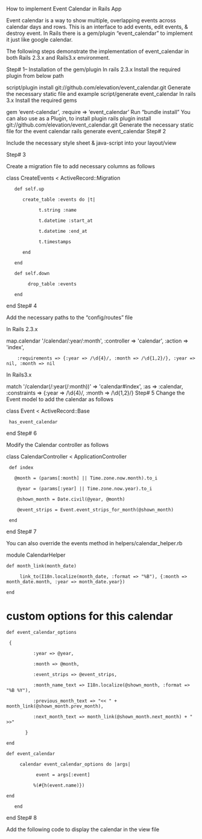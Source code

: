 How to implement Event Calendar in Rails App

Event calendar is a way to show multiple, overlapping events across calendar days and rows. This is an interface to add events, edit events, & destroy event. In Rails there is a gem/plugin “event_calendar” to implement it just like google calendar.

The following steps demonstrate the implementation of event_calendar in both Rails 2.3.x and Rails3.x environment.

Step# 1– Installation of the gem/plugin
In rails 2.3.x
Install the required plugin from below path

script/plugin install git://github.com/elevation/event_calendar.git
Generate the necessary static file and example
script/generate event_calendar
In rails 3.x
Install the required gems

gem ‘event-calendar’, :require => ‘event_calendar’
Run “bundle install”
You can also use as a Plugin, to install plugin
rails plugin install git://github.com/elevation/event_calendar.git
Generate the necessary static file for the event calendar
rails generate event_calendar
Step# 2

Include the necessary style sheet & java-script into your layout/view

Step# 3

Create a migration file to add necessary columns as follows

 class CreateEvents < ActiveRecord::Migration

       def self.up

          create_table :events do |t|

                t.string :name

                t.datetime :start_at

                t.datetime :end_at

                t.timestamps

          end

       end

       def self.down

            drop_table :events

       end

   end
Step# 4

Add the necessary paths to the “config/routes” file

In Rails 2.3.x

 
  map.calendar '/calendar/:year/:month', :controller => 'calendar', :action => 'index',

        :requirements => {:year => /\d{4}/, :month => /\d{1,2}/}, :year => nil, :month => nil
In Rails3.x

match '/calendar(/:year(/:month))' => 'calendar#index', :as => :calendar, :constraints => {:year => /\d{4}/, :month => /\d{1,2}/}
Step# 5
Change the Event model to add the calendar as follows

class Event < ActiveRecord::Base

     has_event_calendar

  end
Step# 6

Modify the Calendar controller as follows

class CalendarController < ApplicationController

     def index

       @month = (params[:month] || Time.zone.now.month).to_i

        @year = (params[:year] || Time.zone.now.year).to_i

        @shown_month = Date.civil(@year, @month)

        @event_strips = Event.event_strips_for_month(@shown_month)

     end
  end
Step# 7

You can also override the events method in helpers/calendar_helper.rb

module CalendarHelper

  	def month_link(month_date)

    	 link_to(I18n.localize(month_date, :format => "%B"), {:month => month_date.month, :year => month_date.year})

	end

  # custom options for this calendar

 	def event_calendar_options

   	 { 

      	      :year => @year,

              :month => @month,

              :event_strips => @event_strips,

              :month_name_text => I18n.localize(@shown_month, :format => "%B %Y"),

              :previous_month_text => "<< " + month_link(@shown_month.prev_month),

              :next_month_text => month_link(@shown_month.next_month) + " >>"

           }

	end

	def event_calendar

	     calendar event_calendar_options do |args|

               event = args[:event]

              %(#{h(event.name)})

	end

       end

  end
Step# 8

Add the following code to display the calendar in the view file
